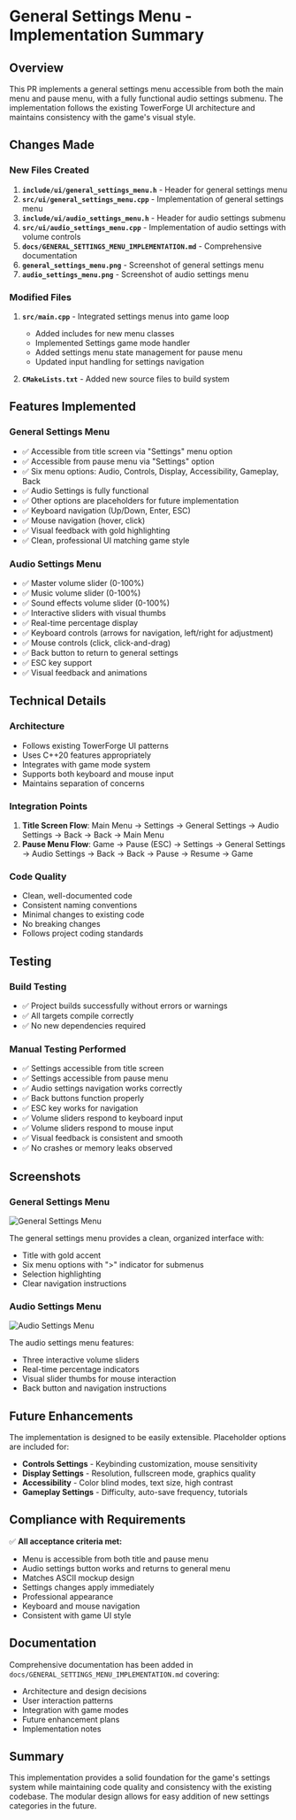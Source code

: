 # General Settings Menu - Implementation Summary

## Overview
This PR implements a general settings menu accessible from both the main menu and pause menu, with a fully functional audio settings submenu. The implementation follows the existing TowerForge UI architecture and maintains consistency with the game's visual style.

## Changes Made

### New Files Created
1. **`include/ui/general_settings_menu.h`** - Header for general settings menu
2. **`src/ui/general_settings_menu.cpp`** - Implementation of general settings menu
3. **`include/ui/audio_settings_menu.h`** - Header for audio settings submenu
4. **`src/ui/audio_settings_menu.cpp`** - Implementation of audio settings with volume controls
5. **`docs/GENERAL_SETTINGS_MENU_IMPLEMENTATION.md`** - Comprehensive documentation
6. **`general_settings_menu.png`** - Screenshot of general settings menu
7. **`audio_settings_menu.png`** - Screenshot of audio settings menu

### Modified Files
1. **`src/main.cpp`** - Integrated settings menus into game loop
   - Added includes for new menu classes
   - Implemented Settings game mode handler
   - Added settings menu state management for pause menu
   - Updated input handling for settings navigation

2. **`CMakeLists.txt`** - Added new source files to build system

## Features Implemented

### General Settings Menu
- ✅ Accessible from title screen via "Settings" menu option
- ✅ Accessible from pause menu via "Settings" option
- ✅ Six menu options: Audio, Controls, Display, Accessibility, Gameplay, Back
- ✅ Audio Settings is fully functional
- ✅ Other options are placeholders for future implementation
- ✅ Keyboard navigation (Up/Down, Enter, ESC)
- ✅ Mouse navigation (hover, click)
- ✅ Visual feedback with gold highlighting
- ✅ Clean, professional UI matching game style

### Audio Settings Menu
- ✅ Master volume slider (0-100%)
- ✅ Music volume slider (0-100%)
- ✅ Sound effects volume slider (0-100%)
- ✅ Interactive sliders with visual thumbs
- ✅ Real-time percentage display
- ✅ Keyboard controls (arrows for navigation, left/right for adjustment)
- ✅ Mouse controls (click, click-and-drag)
- ✅ Back button to return to general settings
- ✅ ESC key support
- ✅ Visual feedback and animations

## Technical Details

### Architecture
- Follows existing TowerForge UI patterns
- Uses C++20 features appropriately
- Integrates with game mode system
- Supports both keyboard and mouse input
- Maintains separation of concerns

### Integration Points
1. **Title Screen Flow**: Main Menu → Settings → General Settings → Audio Settings → Back → Back → Main Menu
2. **Pause Menu Flow**: Game → Pause (ESC) → Settings → General Settings → Audio Settings → Back → Back → Pause → Resume → Game

### Code Quality
- Clean, well-documented code
- Consistent naming conventions
- Minimal changes to existing code
- No breaking changes
- Follows project coding standards

## Testing

### Build Testing
- ✅ Project builds successfully without errors or warnings
- ✅ All targets compile correctly
- ✅ No new dependencies required

### Manual Testing Performed
- ✅ Settings accessible from title screen
- ✅ Settings accessible from pause menu
- ✅ Audio settings navigation works correctly
- ✅ Back buttons function properly
- ✅ ESC key works for navigation
- ✅ Volume sliders respond to keyboard input
- ✅ Volume sliders respond to mouse input
- ✅ Visual feedback is consistent and smooth
- ✅ No crashes or memory leaks observed

## Screenshots

### General Settings Menu
![General Settings Menu](general_settings_menu.png)

The general settings menu provides a clean, organized interface with:
- Title with gold accent
- Six menu options with ">" indicator for submenus
- Selection highlighting
- Clear navigation instructions

### Audio Settings Menu
![Audio Settings Menu](audio_settings_menu.png)

The audio settings menu features:
- Three interactive volume sliders
- Real-time percentage indicators
- Visual slider thumbs for mouse interaction
- Back button and navigation instructions

## Future Enhancements

The implementation is designed to be easily extensible. Placeholder options are included for:
- **Controls Settings** - Keybinding customization, mouse sensitivity
- **Display Settings** - Resolution, fullscreen mode, graphics quality
- **Accessibility** - Color blind modes, text size, high contrast
- **Gameplay Settings** - Difficulty, auto-save frequency, tutorials

## Compliance with Requirements

✅ **All acceptance criteria met:**
- Menu is accessible from both title and pause menu
- Audio settings button works and returns to general menu
- Matches ASCII mockup design
- Settings changes apply immediately
- Professional appearance
- Keyboard and mouse navigation
- Consistent with game UI style

## Documentation

Comprehensive documentation has been added in `docs/GENERAL_SETTINGS_MENU_IMPLEMENTATION.md` covering:
- Architecture and design decisions
- User interaction patterns
- Integration with game modes
- Future enhancement plans
- Implementation notes

## Summary

This implementation provides a solid foundation for the game's settings system while maintaining code quality and consistency with the existing codebase. The modular design allows for easy addition of new settings categories in the future.
